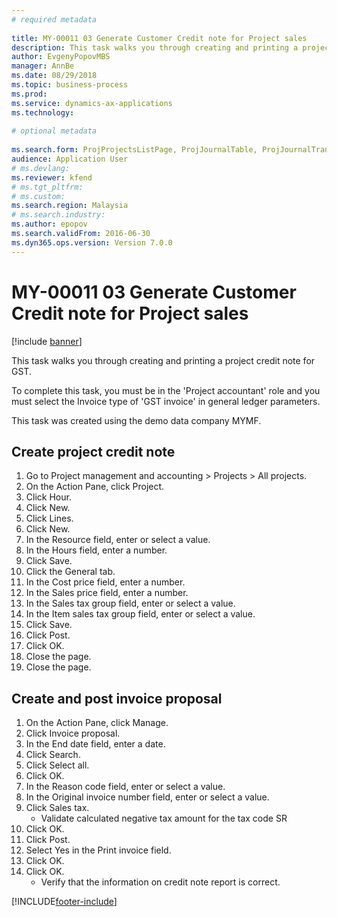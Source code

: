 ```yaml
--- 
# required metadata 
 
title: MY-00011 03 Generate Customer Credit note for Project sales
description: This task walks you through creating and printing a project credit note for GST. 
author: EvgenyPopovMBS
manager: AnnBe 
ms.date: 08/29/2018
ms.topic: business-process 
ms.prod:  
ms.service: dynamics-ax-applications 
ms.technology:  
 
# optional metadata 
 
ms.search.form: ProjProjectsListPage, ProjJournalTable, ProjJournalTransEmpl, ResourceLookup, TaxGroupLookup, ProjInvoiceProposalCreateLines, ProjInvoiceProposalDetail, CustInvoiceJourLookup_MY, TaxTmpWorkTrans, ProjInvoiceEditLines,  SysOperationSandboxForm   
audience: Application User 
# ms.devlang:  
ms.reviewer: kfend
# ms.tgt_pltfrm:  
# ms.custom:  
ms.search.region: Malaysia
# ms.search.industry: 
ms.author: epopov
ms.search.validFrom: 2016-06-30 
ms.dyn365.ops.version: Version 7.0.0 
---
```

# MY-00011 03 Generate Customer Credit note for Project sales

[!include [banner](../../includes/banner.md)]

This task walks you through creating and printing a project credit note for GST.



To complete this task, you must be in the 'Project accountant' role and you must select the Invoice type of 'GST invoice' in general ledger parameters.

This task was created using the demo data company MYMF.




## Create project credit note
1. Go to Project management and accounting > Projects > All projects.
2. On the Action Pane, click Project.
3. Click Hour.
4. Click New.
5. Click Lines.
6. Click New.
7. In the Resource field, enter or select a value.
8. In the Hours field, enter a number.
9. Click Save.
10. Click the General tab.
11. In the Cost price field, enter a number.
12. In the Sales price field, enter a number.
13. In the Sales tax group field, enter or select a value.
14. In the Item sales tax group field, enter or select a value.
15. Click Save.
16. Click Post.
17. Click OK.
18. Close the page.
19. Close the page.

## Create and post invoice proposal
1. On the Action Pane, click Manage.
2. Click Invoice proposal.
3. In the End date field, enter a date.
4. Click Search.
5. Click Select all.
6. Click OK.
7. In the Reason code field, enter or select a value.
8. In the Original invoice number field, enter or select a value.
9. Click Sales tax.
    * Validate calculated negative tax amount for the tax code SR  
10. Click OK.
11. Click Post.
12. Select Yes in the Print invoice field.
13. Click OK.
14. Click OK.
    * Verify that the information on credit note report is correct.  



[!INCLUDE[footer-include](../../../includes/footer-banner.md)]